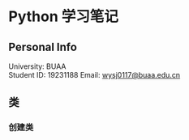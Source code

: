 # Python 学习笔记

## Personal Info

University: BUAA  
Student ID: 19231188
Email: wysj0117@buaa.edu.cn

## 类

### 创建类



